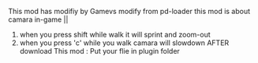 This mod has modifiy by Gamevs 
modify from pd-loader
this mod is about camara in-game ||
1. when you press shift while walk it will sprint and zoom-out
2. when you press 'c' while you walk camara will slowdown 
AFTER download This mod : Put your flie in plugin folder
